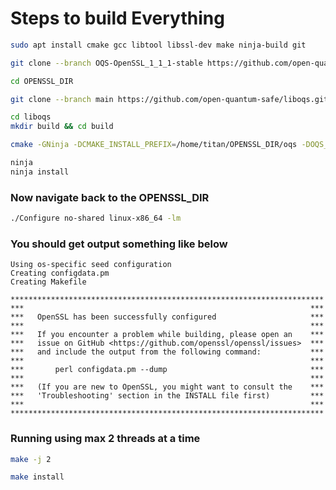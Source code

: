 # Steps to build Everything


<!--  -->


```bash
sudo apt install cmake gcc libtool libssl-dev make ninja-build git
```

```bash
git clone --branch OQS-OpenSSL_1_1_1-stable https://github.com/open-quantum-safe/openssl.git OPENSSL_DIR
```

```bash
cd OPENSSL_DIR
```

```bash
git clone --branch main https://github.com/open-quantum-safe/liboqs.git
```

```bash
cd liboqs
mkdir build && cd build
```

```bash
cmake -GNinja -DCMAKE_INSTALL_PREFIX=/home/titan/OPENSSL_DIR/oqs -DOQS_USE_OPENSSL=OFF ..
```

```bash
ninja
ninja install
```

### Now navigate back to the OPENSSL_DIR

```bash
./Configure no-shared linux-x86_64 -lm
```

### You should get output something like below
```
Using os-specific seed configuration
Creating configdata.pm
Creating Makefile

**********************************************************************
***                                                                ***
***   OpenSSL has been successfully configured                     ***
***                                                                ***
***   If you encounter a problem while building, please open an    ***
***   issue on GitHub <https://github.com/openssl/openssl/issues>  ***
***   and include the output from the following command:           ***
***                                                                ***
***       perl configdata.pm --dump                                ***
***                                                                ***
***   (If you are new to OpenSSL, you might want to consult the    ***
***   'Troubleshooting' section in the INSTALL file first)         ***
***                                                                ***
**********************************************************************
```

### Running using max 2 threads at a time

```bash
make -j 2
```

```bash
make install
```

